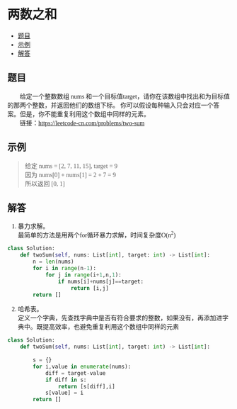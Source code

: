 <font face="微软雅黑">
    
# 两数之和

- [题目](#题目)
- [示例](#示例)
- [解答](#解答)

## 题目
&emsp;&emsp;给定一个整数数组 nums 和一个目标值target，请你在该数组中找出和为目标值的那两个整数，并返回他们的数组下标。
你可以假设每种输入只会对应一个答案。但是，你不能重复利用这个数组中同样的元素。<br/>
&emsp;&emsp;链接：https://leetcode-cn.com/problems/two-sum

## 示例
>给定 nums = [2, 7, 11, 15], target = 9<br/>
因为 nums[0] + nums[1] = 2 + 7 = 9<br/>
所以返回 [0, 1]<br/>


## 解答
1. 暴力求解。<br/>
最简单的方法是用两个for循环暴力求解，时间复杂度O(n<sup>2</sup>)
```python
class Solution:
    def twoSum(self, nums: List[int], target: int) -> List[int]:
        n = len(nums)
        for i in range(n-1):
            for j in range(i+1,n,1):
                if nums[i]+nums[j]==target:
                    return [i,j]
        return [] 
```
2. 哈希表。<br/>
定义一个字典，先查找字典中是否有符合要求的整数，如果没有，再添加进字典中。既提高效率，也避免重复利用这个数组中同样的元素
```python
class Solution:
    def twoSum(self, nums: List[int], target: int) -> List[int]:
        
        s = {}
        for i,value in enumerate(nums):
            diff = target-value
            if diff in s:
                return [s[diff],i]
            s[value] = i   
        return []
```

</font>
